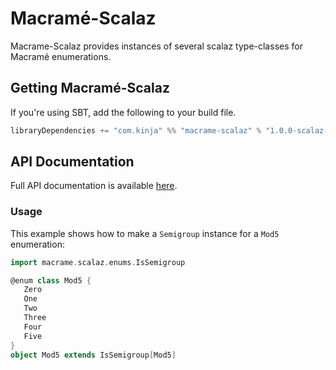 # Macramé-Scalaz
Macrame-Scalaz provides instances of several scalaz type-classes for Macramé enumerations.

## Getting Macramé-Scalaz
If you're using SBT, add the following to your build file.
```scala
libraryDependencies += "com.kinja" %% "macrame-scalaz" % "1.0.0-scalaz-7.2.x"
```

## API Documentation
Full API documentation is available [here](http://claireneveu.github.io/macrame/doc/macrame-scalaz/1.0.0-scalaz-7.2.x/#package).

### Usage
This example shows how to make a `Semigroup` instance for a `Mod5` enumeration:
```scala
import macrame.scalaz.enums.IsSemigroup

@enum class Mod5 {
   Zero
   One
   Two
   Three
   Four
   Five
}
object Mod5 extends IsSemigroup[Mod5]
```
